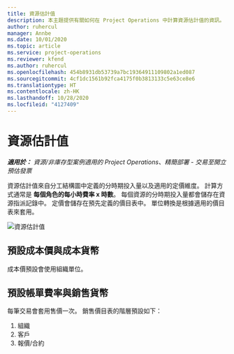 ```yaml
---
title: 資源估計值
description: 本主題提供有關如何在 Project Operations 中計算資源估計值的資訊。
author: ruhercul
manager: Annbe
ms.date: 10/01/2020
ms.topic: article
ms.service: project-operations
ms.reviewer: kfend
ms.author: ruhercul
ms.openlocfilehash: 454b8931db53739a7bc19364911109802a1ed087
ms.sourcegitcommit: 4cf1dc1561b92fca4175f0b3813133c5e63ce8e6
ms.translationtype: HT
ms.contentlocale: zh-HK
ms.lasthandoff: 10/28/2020
ms.locfileid: "4127409"
---
```

# <a name="resource-estimates"></a>資源估計值

_**適用於：** 資源/非庫存型案例適用的 Project Operations、精簡部署 - 交易至開立預估發票_

資源估計值來自分工結構圖中定義的分時期投入量以及適用的定價維度。 計算方式通常是 **每個角色的每小時費率 x 時數**。 每個資源的分時期投入量都會儲存在資源指派記錄中。 定價會儲存在預先定義的價目表中。 單位轉換是根據適用的價目表來套用。

![資源估計值](./media/navigation12.png)

## <a name="default-cost-price-and-cost-currency"></a>預設成本價與成本貨幣

成本價預設會使用組織單位。

## <a name="default-bill-rate-and-sales-currency"></a>預設帳單費率與銷售貨幣

每筆交易會套用售價一次。 銷售價目表的階層預設如下：

1. 組織
2. 客戶
3. 報價/合約

